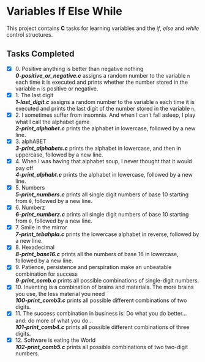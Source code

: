 # Variables If Else While

This project contains __C__ tasks for learning variables and the _if_, _else_ and _while_ control structures.

## Tasks Completed

+ [x] 0\. Positive anything is better than negative nothing<br/>_**0-positive_or_negative.c**_ assigns a random number to the variable `n` each time it is executed and prints whether the number stored in the variable `n` is positive or negative.
+ [x] 1\. The last digit<br/>_**1-last_digit.c**_ assigns a random number to the variable `n` each time it is executed and prints the last digit of the number stored in the variable `n`.
+ [x] 2\. I sometimes suffer from insomnia. And when I can't fall asleep, I play what I call the alphabet game<br/>_**2-print_alphabet.c**_ prints the alphabet in lowercase, followed by a new line.
+ [x] 3\. alphABET<br/>_**3-print_alphabets.c**_ prints the alphabet in lowercase, and then in uppercase, followed by a new line.
+ [x] 4\. When I was having that alphabet soup, I never thought that it would pay off<br/>_**4-print_alphabt.c**_ prints the alphabet in lowercase, followed by a new line.
+ [x] 5\. Numbers<br/>_**5-print_numbers.c**_ prints all single digit numbers of base 10 starting from `0`, followed by a new line.
+ [x] 6\. Numberz<br/>_**6-print_numberz.c**_ prints all single digit numbers of base 10 starting from `0`, followed by a new line.
+ [x] 7\. Smile in the mirror<br/>_**7-print_tebahpla.c**_ prints the lowercase alphabet in reverse, followed by a new line.
+ [x] 8\. Hexadecimal<br/>_**8-print_base16.c**_ prints all the numbers of base 16 in lowercase, followed by a new line.
+ [x] 9\. Patience, persistence and perspiration make an unbeatable combination for success<br/>_**9-print_comb.c**_ prints all possible combinations of single-digit numbers.
+ [x] 10\. Inventing is a combination of brains and materials. The more brains you use, the less material you need<br/>_**100-print_comb3.c**_ prints all possible different combinations of two digits.
+ [x] 11\. The success combination in business is: Do what you do better... and: do more of what you do...<br/>_**101-print_comb4.c**_ prints all possible different combinations of three digits.
+ [x] 12\. Software is eating the World<br/>_**102-print_comb5.c**_ prints all possible combinations of two two-digit numbers.
